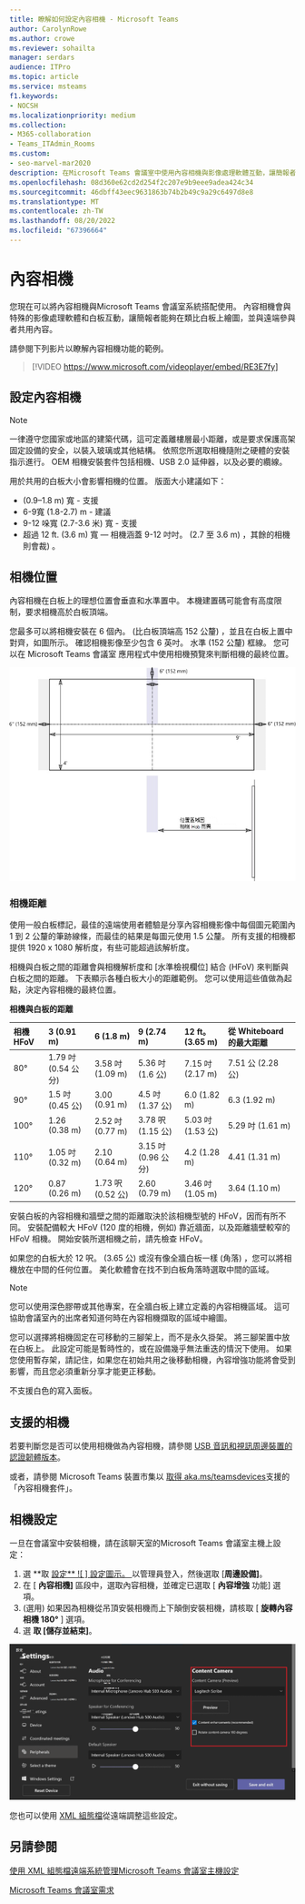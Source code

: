 ```yaml
---
title: 瞭解如何設定內容相機 - Microsoft Teams
author: CarolynRowe
ms.author: crowe
ms.reviewer: sohailta
manager: serdars
audience: ITPro
ms.topic: article
ms.service: msteams
f1.keywords:
- NOCSH
ms.localizationpriority: medium
ms.collection:
- M365-collaboration
- Teams_ITAdmin_Rooms
ms.custom:
- seo-marvel-mar2020
description: 在Microsoft Teams 會議室中使用內容相機與影像處理軟體互動，讓簡報者能夠在類比白板上繪圖。
ms.openlocfilehash: 08d360e62cd2d254f2c207e9b9eee9adea424c34
ms.sourcegitcommit: 46dbff43eec9631863b74b2b49c9a29c6497d8e8
ms.translationtype: MT
ms.contentlocale: zh-TW
ms.lasthandoff: 08/20/2022
ms.locfileid: "67396664"
---
```

# <a name="content-cameras"></a>內容相機

您現在可以將內容相機與Microsoft Teams 會議室系統搭配使用。 內容相機會與特殊的影像處理軟體和白板互動，讓簡報者能夠在類比白板上繪圖，並與遠端參與者共用內容。

請參閱下列影片以瞭解內容相機功能的範例。

> [!VIDEO https://www.microsoft.com/videoplayer/embed/RE3E7fy]

## <a name="set-up-a-content-camera"></a>設定內容相機

> [!NOTE]
> 一律遵守您國家或地區的建築代碼，這可定義離樓層最小距離，或是要求保護高架固定設備的安全，以裝入玻璃或其他結構。 依照您所選取相機隨附之硬體的安裝指示進行。 OEM 相機安裝套件包括相機、USB 2.0 延伸器，以及必要的纜線。

用於共用的白板大小會影響相機的位置。 版面大小建議如下：

-  (0.9–1.8 m) 寬 - 支援
- 6-9寬 (1.8-2.7) m - 建議
- 9-12 哚寬 (2.7-3.6 米) 寬 - 支援
- 超過 12 ft. (3.6 m) 寬 — 相機涵蓋 9-12 吋吋。 (2.7 至 3.6 m) ，其餘的相機則會裁) 。

## <a name="camera-location"></a>相機位置

內容相機在白板上的理想位置會垂直和水準置中。 本機建置碼可能會有高度限制，要求相機高於白板頂端。

您最多可以將相機安裝在 6 個內。  (比白板頂端高 152 公釐) ，並且在白板上置中對齊，如圖所示。 確認相機影像至少包含 6 英吋。 水準 (152 公釐) 框線。 您可以在 Microsoft Teams 會議室 應用程式中使用相機預覽來判斷相機的最終位置。

![內容相機位置圖表。](../media/Magic-whiteboard.png)

### <a name="camera-distances"></a>相機距離

使用一般白板標記，最佳的遠端使用者體驗是分享內容相機影像中每個圖元範圍內 1 到 2 公釐的筆跡線條，而最佳的結果是每圖元使用 1.5 公釐。 所有支援的相機都提供 1920 x 1080 解析度，有些可能超過該解析度。

相機與白板之間的距離會與相機解析度和 [水準檢視欄位] 結合 (HFoV) 來判斷與白板之間的距離。 下表顯示各種白板大小的距離範例。 您可以使用這些值做為起點，決定內容相機的最終位置。

**相機與白板的距離**

| 相機 HFoV |3 (0.91 m)      | 6 (1.8 m)     | 9 (2.74 m)         |12 ft。 (3.65 m)          | 從 Whiteboard 的最大距離  |
|:---         |:---               |:---                |:---                 |:---             | :--- |
| 80°         | 1.79 吋 (0.54 公分)  | 3.58 吋 (1.09 m)   | 5.36 吋 (1.6 公)     |7.15 吋 (2.17 m)  |7.51 公 (2.28 公)  |
| 90°         | 1.5 吋 (0.45 公)  | 3.00 (0.91 m)    | 4.5 吋 (1.37 公)     |6.0 (1.82 m)     |6.3 (1.92 m)  |
| 100°        | 1.26 (0.38 m) | 2.52 吋 (0.77 m)    | 3.78 呎 (1.15 公)    |5.03 吋 (1.53 公)    |5.29 吋 (1.61 m)  |
| 110°        | 1.05 吋 (0.32 m) | 2.10 (0.64 m)    | 3.15 吋 (0.96 公分)    |4.2 (1.28 m)     |4.41 (1.31 m)  |
| 120°        | 0.87 (0.26 m) | 1.73 呎 (0.52 公)    | 2.60 (0.79 m)    |3.46 吋 (1.05 m)    |3.64 (1.10 m)  |
             

安裝白板的內容相機和牆壁之間的距離取決於該相機型號的 HFoV，因而有所不同。 安裝配備較大 HFoV (120 度的相機，例如) 靠近牆面，以及距離牆壁較窄的 HFoV 相機。 開始安裝所選相機之前，請先檢查 HFoV。

如果您的白板大於 12 呎。 (3.65 公) 或沒有像全牆白板一樣 (角落) ，您可以將相機放在中間的任何位置。 美化軟體會在找不到白板角落時選取中間的區域。

> [!NOTE]
> 您可以使用深色膠帶或其他專案，在全牆白板上建立定義的內容相機區域。 這可協助會議室內的出席者知道何時在內容相機擷取的區域中繪圖。
>
> 您可以選擇將相機固定在可移動的三腳架上，而不是永久掛架。 將三腳架置中放在白板上。 此設定可能是暫時性的，或在設備幾乎無法重迭的情況下使用。 如果您使用暫存架，請記住，如果您在初始共用之後移動相機，內容增強功能將會受到影響，而且您必須重新分享才能更正移動。
>
> 不支援白色的寫入面板。

## <a name="supported-cameras"></a>支援的相機

若要判斷您是否可以使用相機做為內容相機，請參閱 [USB 音訊和視訊周邊裝置的認證韌體版本](requirements.md#certified-firmware-versions-for-usb-audio-and-video-peripherals)。

或者，請參閱 Microsoft Teams 裝置市集以 [取得 aka.ms/teamsdevices](https://aka.ms/teamsdevices)支援的「內容相機套件」。

## <a name="camera-settings"></a>相機設定

一旦在會議室中安裝相機，請在該聊天室的Microsoft Teams 會議室主機上設定：

1. 選 **取 [設定** ![ ] 設定圖示。 ](../media/70f1b43f-16d6-4172-9139-71d845c4ed5c.png) 以管理員登入，然後選取 [**周邊設備]**。
2. 在 [ **內容相機]** 區段中，選取內容相機，並確定已選取 [ **內容增強** 功能] 選項。
3.  (選用) 如果因為相機從吊頂安裝相機而上下顛倒安裝相機，請核取 [ **旋轉內容相機 180°** ] 選項。
4. 選 **取 [儲存並結束]**。

![內容相機設定。](../media/content-camera1.png)

您也可以使用 [XML 組態檔](xml-config-file.md)從遠端調整這些設定。

## <a name="see-also"></a>另請參閱

[使用 XML 組態檔遠端系統管理Microsoft Teams 會議室主機設定](xml-config-file.md)

[Microsoft Teams 會議室需求](requirements.md)


